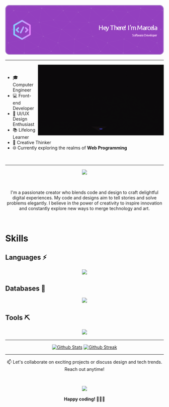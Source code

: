 ![MasterHead](https://github.com/M-SaenzM/M-SaenzM/blob/main/Assets/github-header-image%20(7).png)

----
 <img align="right" margin="5" width="400" src="https://github.com/M-SaenzM/M-SaenzM/blob/main/Assets/header.gif"/>

<br>

- 🎓 Computer Engineer 
- 💻 Front-end Developer
- 🎨 UI/UX Design Enthusiast
- 📚 Lifelong Learner 
- 🌟 Creative Thinker 
- 🌐 Currently exploring the realms of **Web Programming**

<br>

----

<p align="center">
  <img src="https://readme-typing-svg.herokuapp.com?font=Fira+Code&weight=600&size=30&pause=1000&color=F743AC&background=FEE8FF00&center=true&vCenter=true&width=800&lines=%F0%9F%8E%A8Design+with+purpose++.+.+.;+.+.+.+%F0%9F%91%A9%F0%9F%8F%BB%E2%80%8D%F0%9F%92%BBCode+with+flair!+%E2%9C%A8"  />
</p>

  
  <br>
   
<p align="center">
 I'm a passionate creator who blends code and design to craft delightful digital experiences. My code and designs aim to tell stories and solve problems elegantly. 
I believe in the power of creativity to inspire innovation and constantly explore new ways to merge technology and art.
</p>

<br>


# Skills

## Languages ⚡

<p align="center">
  <a href="https://skillicons.dev">
    <img src="https://skillicons.dev/icons?i=js,react,express,nodejs,html,graphql,postman,css,sass,tailwind,materialui,bootstrap,c,cpp,cs,dotnet,androidstudio,dart,flutter,py,java,arduino,matlab&perline=8" />
  </a>
</p>

## Databases 🔑

<p align="center">
  <a href="https://skillicons.dev">
    <img src="https://skillicons.dev/icons?i=mysql,sqlite,mongodb,postgres" />
  </a>
</p>

## Tools ⛏️

<p align="center">
  <a href="https://skillicons.dev">
    <img src="https://skillicons.dev/icons?i=git,github,powershell,linux,eclipse,visualstudio,vscode,idea,figma&perline=5" />
  </a>
</p>

------

<p align="center">
    <a href="https://github.com/lutfilahdzaky"><img width="48%" alt="Github Stats" src="https://github-readme-stats.vercel.app/api?username=M-SaenzM&theme=dracula&show_icons=true&hide_border=true"></a>
    <a href="https://github.com/lutfilahdzaky"><img width="48%" alt="Github Streak" src="https://github-readme-streak-stats.herokuapp.com?user=M-SaenzM&theme=dracula&hide_border=true"></a>
</p>

-----

<p align="center">
  📫 Let's collaborate on exciting projects or discuss design and tech trends. Reach out anytime!
</p>
<br>
<p align="center">
  <a href="https://www.linkedin.com/in/marcelasaenzm/">
    <img src="https://skillicons.dev/icons?i=linkedin" />
  </a>
</p>

<p align="center">
  <b>Happy coding! 👩🏻‍💻</b>
</p>



<!---
![MasterHead](https://github.com/M-SaenzM/M-SaenzM/blob/main/Assets/Banner.png)

 [![](https://github.com/M-SaenzM/M-SaenzM/blob/main/Assets/header.gif)](https://github.com/M-SaenzM)
-->



